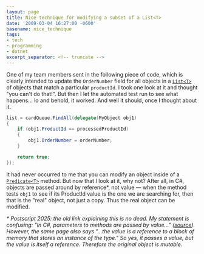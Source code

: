 ```yaml
---
layout: page
title: Nice technique for modifying a subset of a List<T>
date: '2009-03-04 16:27:00 -0600'
basename: nice_technique
tags:
- tech
- programming
- dotnet
excerpt_separator: <!-- truncate -->
---
```


One of my team members sent in the following piece of code, which is clearly
intended to update the `OrderNumber` field for all objects in a
[`List<T>`](http://msdn.microsoft.com/en-us/library/6sh2ey19.aspx) of
objects that match a particular `productId`. I took one look at it and thought
"you can't do that!". But then I let the automated test run to see what
happens... lo and behold, it worked. And well it should, once I thought about
it.

<!-- truncate -->

```csharp
list = cardQueue.FindAll(delegate(MyObject obj1)
{
    if (obj1.ProductId == processedProductId)
    {
        obj1.OrderNumber = orderNumber;
    }

    return true;
});
```

It had never occurred to me that you can modify an object inside of a [`Predicate<T>`](https://msdn.microsoft.com/en-us/library/bfcke1bz.aspx)
method. But now that I look at it, why not? After all, in C#, objects are passed
around by
reference*, not value &mdash; when the method tests `obj1` to see if its
ProductId value is the one we are searching for, then that is the "real" object,
not just a copy. Thus the real object can be modified.

_* Postscript 2025: the old link explaining this is no dead. My statement is
confusing: "In C#, parameters to methods are passed by value..."
([source](https://learn.microsoft.com/en-us/dotnet/csharp/advanced-topics/performance/)).
However, the same page also says "...the value is a reference to a block of
memory that stores an instance of the type." So yes, it passes a value, but the value is itself a reference. Therefore the original object is mutable._
